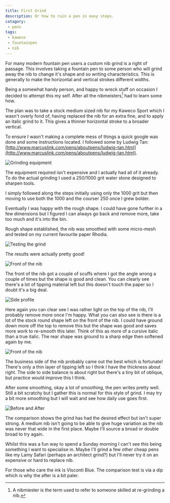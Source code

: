 ```yaml
---
title: First Grind
description: Or how to ruin a pen in easy steps.
catagory:
 - pens
tags:
 - kaweco
 - fountainpen
 - nib
---
```

For many modern fountain pen users a custom nib grind is a right of passage.  This involves taking a fountain pen to some person who will grind away the nib to change it's shape and so writing characteristics.  This is generally to make the horizontal and vertical strokes different widths.

Being a somewhat handy person, and happy to wreck stuff on occasion I decided to attempt this my self.  After all the nibmeisters[^nib1] had to learn some how.  

The plan was to take a stock medium sized nib for my Kaweco Sport which I wasn't overly fond of, having replaced the nib for an extra fine, and to apply an italic grind to it.  This gives a thinner horizontal stroke to a broader vertical.

To ensure I wasn't making a complete mess of things a quick google was done and some instructions located.  I followed some by Ludwig Tan: [http://www.marcuslink.com/pens/aboutpens/ludwig-tan.html](http://www.marcuslink.com/pens/aboutpens/ludwig-tan.html).

<img class="padded center"
		alt="Grinding equipment"
		src="/images/2016-03-06-first-grind/CJP20160306-16599.jpg"
	  srcset="/images/2016-03-06-first-grind/CJP20160306-16599.jpg 1x, /images/2016-03-06-first-grind/CJP20160306-16599-2x.jpg 2x" />

<!-- more -->

The equipment required isn't expensive and I actually had all of it already.  To do the actual grinding I used a 250/1000 grit water stone designed to sharpen tools.

I simply followed along the steps initially using only the 1000 grit but then moving to use both the 1000 and the courser 250 once I grew bolder.

Eventually I was happy with the rough shape.  I could have gone further in a few dimensions but I figured I can always go back and remove more, take too much and it's into the bin.

Rough shape established, the nib was smoothed with some micro-mesh and tested on my current favourite paper Rhodia.

<img class="padded center"
		alt="Testing the grind"
		src="/images/2016-03-06-first-grind/CJP20160306-16600.jpg"
	  srcset="/images/2016-03-06-first-grind/CJP20160306-16600.jpg 1x, /images/2016-03-06-first-grind/CJP20160306-16600-2x.jpg 2x" />

The results were actually pretty good!

<img class="padded center"
		alt="Front of the nib"
		src="/images/2016-03-06-first-grind/CJP20160306-16582.jpg"
	  srcset="/images/2016-03-06-first-grind/CJP20160306-16582.jpg 1x, /images/2016-03-06-first-grind/CJP20160306-16582-2x.jpg 2x" />

The front of the nib got a couple of scuffs where I got the angle wrong a couple of times but the shape is good and clean.  You can clearly see there's a lot of tipping material left but this doesn't touch the paper so I doubt it's a big deal.

<img class="padded center"
		alt="Side profile"
		src="/images/2016-03-06-first-grind/CJP20160306-16587.jpg"
	  srcset="/images/2016-03-06-first-grind/CJP20160306-16587.jpg 1x, /images/2016-03-06-first-grind/CJP20160306-16587-2x.jpg 2x" />

Here again you can clear see I was rather light on the top of the nib, I'll probably remove more once I'm happy.  What you can also see is there is a lot of the stock round shape left on the front of the nib. I could have ground down more off the top to remove this but the shape was good and saves more work to re-smooth this later.  Think of this as more of a cursive italic than a true italic. The rear shape was ground to a sharp edge then softened again by me.

<img class="padded center"
		alt="Front of the nib"
		src="/images/2016-03-06-first-grind/CJP20160306-16593.jpg"
	  srcset="/images/2016-03-06-first-grind/CJP20160306-16593.jpg 1x, /images/2016-03-06-first-grind/CJP20160306-16593-2x.jpg 2x" />

The business side of the nib probably came out the best which is fortunate! There's only a thin layer of tipping left so I think I have the thickness about right. The side to side balance is about right but there's a tiny bit of oblique, but practice would improve this I think.

After some smoothing, okay a lot of smoothing, the pen writes pretty well.  Still a bit scratchy but I gather this is normal for this style of grind.  I may try a bit more smoothing but I will wait and see how daily use goes first.

<img class="padded center"
		alt="Before and After"
		src="/images/2016-03-06-first-grind/CJP20160306-16606.jpg"
	  srcset="/images/2016-03-06-first-grind/CJP20160306-16606.jpg 1x, /images/2016-03-06-first-grind/CJP20160306-16606-2x.jpg 2x" />

The comparison shows the grind has had the desired effect but isn't super strong.  A medium nib isn't going to be able to give huge variation as the nib was never that wide in the first place.  Maybe I'll source a broad or double broad to try again.

Whilst this was a fun way to spend a Sunday morning I can't see this being something I want to specialise in.  Maybe I'll grind a few other cheap pens like my Lamy Safari (perhaps an architect grind?) but I'll never try it on an expensive or hard to replace nib.

For those who care the ink is Visconti Blue.  The comparison test is via a dip which is why the after is a bit paler.

[^nib1]: A nibmiester is the term used to refer to someone skilled at re-grinding a nib.
